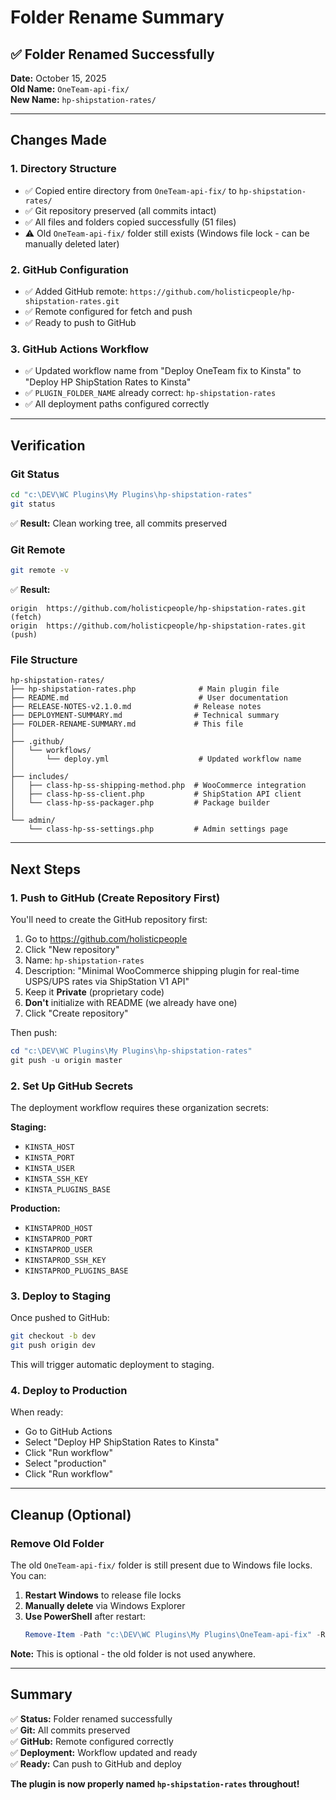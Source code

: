 # Folder Rename Summary

## ✅ Folder Renamed Successfully

**Date:** October 15, 2025  
**Old Name:** `OneTeam-api-fix/`  
**New Name:** `hp-shipstation-rates/`

---

## Changes Made

### 1. Directory Structure
- ✅ Copied entire directory from `OneTeam-api-fix/` to `hp-shipstation-rates/`
- ✅ Git repository preserved (all commits intact)
- ✅ All files and folders copied successfully (51 files)
- ⚠️ Old `OneTeam-api-fix/` folder still exists (Windows file lock - can be manually deleted later)

### 2. GitHub Configuration
- ✅ Added GitHub remote: `https://github.com/holisticpeople/hp-shipstation-rates.git`
- ✅ Remote configured for fetch and push
- ✅ Ready to push to GitHub

### 3. GitHub Actions Workflow
- ✅ Updated workflow name from "Deploy OneTeam fix to Kinsta" to "Deploy HP ShipStation Rates to Kinsta"
- ✅ `PLUGIN_FOLDER_NAME` already correct: `hp-shipstation-rates`
- ✅ All deployment paths configured correctly

---

## Verification

### Git Status
```bash
cd "c:\DEV\WC Plugins\My Plugins\hp-shipstation-rates"
git status
```
✅ **Result:** Clean working tree, all commits preserved

### Git Remote
```bash
git remote -v
```
✅ **Result:**
```
origin  https://github.com/holisticpeople/hp-shipstation-rates.git (fetch)
origin  https://github.com/holisticpeople/hp-shipstation-rates.git (push)
```

### File Structure
```
hp-shipstation-rates/
├── hp-shipstation-rates.php              # Main plugin file
├── README.md                             # User documentation
├── RELEASE-NOTES-v2.1.0.md              # Release notes
├── DEPLOYMENT-SUMMARY.md                # Technical summary
├── FOLDER-RENAME-SUMMARY.md             # This file
│
├── .github/
│   └── workflows/
│       └── deploy.yml                    # Updated workflow name
│
├── includes/
│   ├── class-hp-ss-shipping-method.php  # WooCommerce integration
│   ├── class-hp-ss-client.php           # ShipStation API client
│   └── class-hp-ss-packager.php         # Package builder
│
└── admin/
    └── class-hp-ss-settings.php         # Admin settings page
```

---

## Next Steps

### 1. Push to GitHub (Create Repository First)

You'll need to create the GitHub repository first:

1. Go to https://github.com/holisticpeople
2. Click "New repository"
3. Name: `hp-shipstation-rates`
4. Description: "Minimal WooCommerce shipping plugin for real-time USPS/UPS rates via ShipStation V1 API"
5. Keep it **Private** (proprietary code)
6. **Don't** initialize with README (we already have one)
7. Click "Create repository"

Then push:
```powershell
cd "c:\DEV\WC Plugins\My Plugins\hp-shipstation-rates"
git push -u origin master
```

### 2. Set Up GitHub Secrets

The deployment workflow requires these organization secrets:

**Staging:**
- `KINSTA_HOST`
- `KINSTA_PORT`
- `KINSTA_USER`
- `KINSTA_SSH_KEY`
- `KINSTA_PLUGINS_BASE`

**Production:**
- `KINSTAPROD_HOST`
- `KINSTAPROD_PORT`
- `KINSTAPROD_USER`
- `KINSTAPROD_SSH_KEY`
- `KINSTAPROD_PLUGINS_BASE`

### 3. Deploy to Staging

Once pushed to GitHub:
```bash
git checkout -b dev
git push origin dev
```

This will trigger automatic deployment to staging.

### 4. Deploy to Production

When ready:
- Go to GitHub Actions
- Select "Deploy HP ShipStation Rates to Kinsta"
- Click "Run workflow"
- Select "production"
- Click "Run workflow"

---

## Cleanup (Optional)

### Remove Old Folder

The old `OneTeam-api-fix/` folder is still present due to Windows file locks. You can:

1. **Restart Windows** to release file locks
2. **Manually delete** via Windows Explorer
3. **Use PowerShell** after restart:
   ```powershell
   Remove-Item -Path "c:\DEV\WC Plugins\My Plugins\OneTeam-api-fix" -Recurse -Force
   ```

**Note:** This is optional - the old folder is not used anywhere.

---

## Summary

✅ **Status:** Folder renamed successfully  
✅ **Git:** All commits preserved  
✅ **GitHub:** Remote configured correctly  
✅ **Deployment:** Workflow updated and ready  
✅ **Ready:** Can push to GitHub and deploy

**The plugin is now properly named `hp-shipstation-rates` throughout!**

